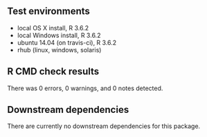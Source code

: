 ## Test environments

* local OS X install, R 3.6.2
* local Windows install, R 3.6.2
* ubuntu 14.04 (on travis-ci), R 3.6.2
* rhub (linux, windows, solaris)

## R CMD check results

There was 0 errors, 0 warnings, and 0 notes detected. 

## Downstream dependencies

There are currently no downstream dependencies for this package.
